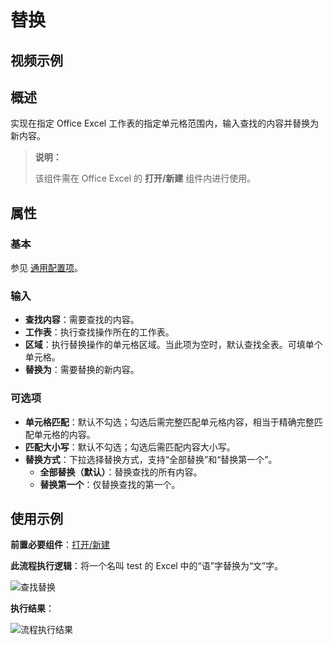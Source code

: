 # 替换

## 视频示例

## 概述

实现在指定 Office Excel 工作表的指定单元格范围内，输入查找的内容并替换为新内容。

> **说明：**
>
> 该组件需在 Office Excel 的 **打开/新建** 组件内进行使用。

## 属性

### 基本

参见 [通用配置项](../Appendix/CommonConfigurationItems.md)。

### 输入

- **查找内容**：需要查找的内容。
- **工作表**：执行查找操作所在的工作表。
- **区域**：执行替换操作的单元格区域。当此项为空时，默认查找全表。可填单个单元格。
- **替换为**：需要替换的新内容。

### 可选项

- **单元格匹配**：默认不勾选；勾选后需完整匹配单元格内容，相当于精确完整匹配单元格的内容。
- **匹配大小写**：默认不勾选；勾选后需匹配内容大小写。
- **替换方式**：下拉选择替换方式，支持“全部替换”和“替换第一个”。
  - **全部替换（默认）**：替换查找的所有内容。
  - **替换第一个**：仅替换查找的第一个。

## 使用示例

**前置必要组件**：[打开/新建](../OfficeExcel/OpenExcel.md)

**此流程执行逻辑**：将一个名叫 test 的 Excel 中的“语”字替换为“文”字。

![查找替换](https://docimages.blob.core.chinacloudapi.cn/images/Activities/officeexcelreplace20210224.png)

**执行结果**：

![流程执行结果](https://docimages.blob.core.chinacloudapi.cn/images/Activities/officeexcelreplaceresultdata20210224.png)
